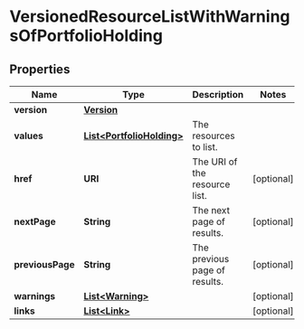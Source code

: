 

# VersionedResourceListWithWarningsOfPortfolioHolding


## Properties

Name | Type | Description | Notes
------------ | ------------- | ------------- | -------------
**version** | [**Version**](Version.md) |  | 
**values** | [**List&lt;PortfolioHolding&gt;**](PortfolioHolding.md) | The resources to list. | 
**href** | **URI** | The URI of the resource list. |  [optional]
**nextPage** | **String** | The next page of results. |  [optional]
**previousPage** | **String** | The previous page of results. |  [optional]
**warnings** | [**List&lt;Warning&gt;**](Warning.md) |  |  [optional]
**links** | [**List&lt;Link&gt;**](Link.md) |  |  [optional]



